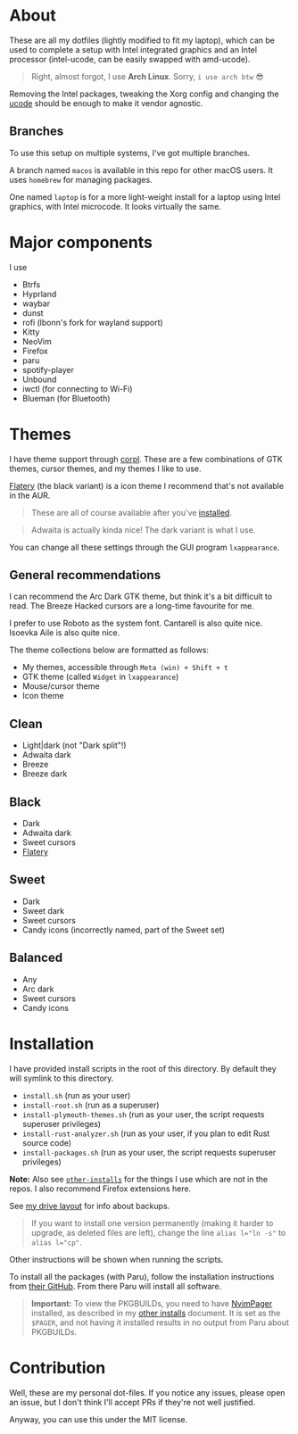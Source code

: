 # About

These are all my dotfiles (lightly modified to fit my laptop), which can be used to complete a setup with Intel integrated graphics and an Intel processor (intel-ucode, can be easily swapped with amd-ucode).

> Right, almost forgot, I use **Arch Linux**. Sorry, `i use arch btw` 😎

Removing the Intel packages, tweaking the Xorg config and changing the [ucode](https://wiki.archlinux.org/index.php/Microcode) should be enough to make it vendor agnostic.

## Branches

To use this setup on multiple systems, I've got multiple branches.

A branch named `macos` is available in this repo for other macOS users. It uses `homebrew` for managing packages.

One named `laptop` is for a more light-weight install for a laptop using Intel graphics, with Intel microcode. It looks virtually the same.

# Major components

I use

-   Btrfs
-   Hyprland
-   waybar
-   dunst
-   rofi (lbonn's fork for wayland support)
-   Kitty
-   NeoVim
-   Firefox
-   paru
-   spotify-player
-   Unbound
-   iwctl (for connecting to Wi-Fi)
-   Blueman (for Bluetooth)

# Themes

I have theme support through [corpl](https://github.com/Icelk/iclu/tree/main/corpl).
These are a few combinations of GTK themes, cursor themes, and my themes I like to use.

[Flatery](https://store.kde.org/p/1332404/) (the black variant) is a icon theme I recommend that's not available in the AUR.

> These are all of course available after you've [installed](#installation).

> Adwaita is actually kinda nice!
> The dark variant is what I use.

You can change all these settings through the GUI program `lxappearance`.

## General recommendations

I can recommend the Arc Dark GTK theme, but think it's a bit difficult to read.
The Breeze Hacked cursors are a long-time favourite for me.

I prefer to use Roboto as the system font. Cantarell is also quite nice.
Isoevka Aile is also quite nice.

The theme collections below are formatted as follows:

-   My themes, accessible through `Meta (win) + Shift + t`
-   GTK theme (called `Widget` in `lxappearance`)
-   Mouse/cursor theme
-   Icon theme

## Clean

-   Light|dark (not "Dark split"!)
-   Adwaita dark
-   Breeze
-   Breeze dark

## Black

-   Dark
-   Adwaita dark
-   Sweet cursors
-   [Flatery](https://store.kde.org/p/1332404/)

## Sweet

-   Dark
-   Sweet dark
-   Sweet cursors
-   Candy icons (incorrectly named, part of the Sweet set)

## Balanced

-   Any
-   Arc dark
-   Sweet cursors
-   Candy icons

# Installation

I have provided install scripts in the root of this directory. By default they will symlink to this directory.

-   `install.sh` (run as your user)
-   `install-root.sh` (run as a superuser)
-   `install-plymouth-themes.sh` (run as your user, the script requests superuser privileges)
-   `install-rust-analyzer.sh` (run as your user, if you plan to edit Rust source code)
-   `install-packages.sh` (run as your user, the script requests superuser privileges)

**Note:** Also see [`other-installs`](other-installs.md) for the things I use which are not in the repos. I also recommend Firefox extensions here.

See [my drive layout](drive-layout.md) for info about backups.

> If you want to install one version permanently (making it harder to upgrade, as deleted files are left), change the line `alias l="ln -s"` to `alias l="cp"`.

Other instructions will be shown when running the scripts.

To install all the packages (with Paru), follow the installation instructions from [their GitHub](https://github.com/Morganamilo/paru). From there Paru will install all software.

> **Important:** To view the PKGBUILDs, you need to have [NvimPager](https://github.com/lucc/nvimpager) installed,
> as described in my [other installs](other-installs.md) document.
> It is set as the `$PAGER`, and not having it installed results in no output from Paru about PKGBUILDs.

# Contribution

Well, these are my personal dot-files. If you notice any issues, please open an issue, but I don't think I'll accept PRs if they're not well justified.

Anyway, you can use this under the MIT license.
